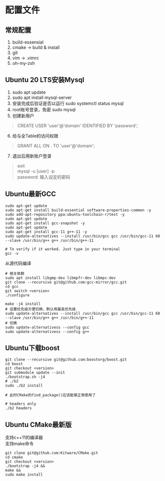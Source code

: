 # 配置文件

## 常规配置
1. build-essensial
2. cmake  -> build & install
3. git
4. vim -> .vimrc
5. oh-my-zsh

## Ubuntu 20 LTS安装Mysql
1. sudo apt update
2. sudo apt install mysql-server
3. 安装完成后验证是否以运行 sudo systemctl status mysql
4. root账号登录，免密 sudo mysql
5. 创建新用户<br/>
  > CREATE USER 'user'@'domain' IDENTIFIED BY 'password';
6. 给与全Table的访问权限<br/>
  > GRANT ALL ON *.* TO 'user'@'domain';
7. 退出后用新账户登录<br/>
  > exit<br/>
  > mysql -u [user] -p<br/>
  > password: 输入设定的密码

## Ubuntu最新GCC
```shell
sudo apt-get update
sudo apt-get install build-essential software-properties-common -y
sudo add-apt-repository ppa:ubuntu-toolchain-r/test -y
sudo apt-get update
sudo apt-get install gcc-snapshot -y
sudo apt-get update
sudo apt-get install gcc-11 g++-11 -y
sudo update-alternatives --install /usr/bin/gcc gcc /usr/bin/gcc-11 60 --slave /usr/bin/g++ g++ /usr/bin/g++-11

# To verify if it worked. Just type in your terminal
gcc -v
```

从源代码编译
```shell
# 相关依赖
sudo apt install libgmp-dev libmpfr-dev libmpc-dev
git clone --recursive git@github.com:gcc-mirror/gcc.git
cd gcc
git switch <version>
./configure

make -j4 install
# 设置优先级方便切换，默认用最高优先级
sudo update-alternatives --install /usr/bin/gcc gcc /usr/bin/gcc-11 60 --slave /usr/bin/g++ g++ /usr/bin/g++-11
# 切换
sudo update-alternativess --config gcc
sudo update-alternativess --config g++
```

## Ubuntu下载boost
```shell
git clone --recursive git@github.com:boostorg/boost.git
cd boost
git checkout <version>
git submodule update --init
./bootstrap.sh -j4
# ./b2
sudo ./b2 install

# 此时CMake的find_package()应该能够正常使用了

# headers only
./b2 headers
```
## Ubuntu CMake最新版
支持c++11的编译器<br/>
支持make命令

```shell
git clone git@github.com:Kitware/CMake.git
cd cmake
git checkout <version>
./bootstrap -j4 &&
make &&
sudo make install
```
